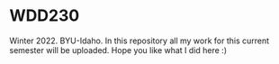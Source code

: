 # WDD230
Winter 2022. BYU-Idaho.
In this repository all my work for this current semester will be uploaded.
Hope you like what I did here :)
